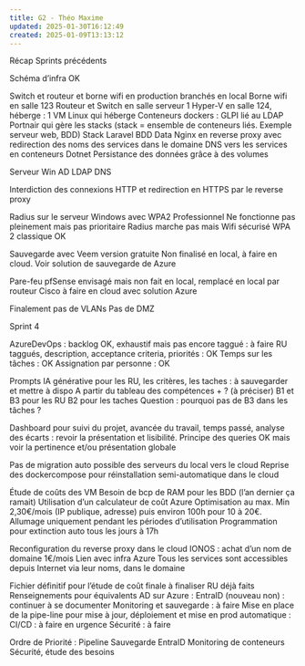```yaml
---
title: G2 - Théo Maxime
updated: 2025-01-30T16:12:49
created: 2025-01-09T13:13:12
---
```


Récap Sprints précédents

Schéma d’infra OK

Switch et routeur et borne wifi en production branchés en local
Borne wifi en salle 123
Routeur et Switch en salle serveur
1 Hyper-V en salle 124, héberge :
1 VM Linux qui héberge Conteneurs dockers :
GLPI lié au LDAP
Portnair qui gère les stacks (stack = ensemble de conteneurs liés. Exemple serveur web, BDD)
Stack Laravel BDD Data
Nginx en reverse proxy avec redirection des noms des services dans le domaine DNS vers les services en conteneurs
Dotnet
Persistance des données grâce à des volumes

Serveur Win AD LDAP DNS

Interdiction des connexions HTTP et redirection en HTTPS par le reverse proxy

Radius sur le serveur Windows avec WPA2 Professionnel
Ne fonctionne pas pleinement mais pas prioritaire
Radius marche pas mais Wifi sécurisé WPA 2 classique OK

Sauvegarde avec Veem version gratuite
Non finalisé en local, à faire en cloud. Voir solution de sauvegarde de Azure

Pare-feu pfSense envisagé mais non fait en local, remplacé en local par routeur Cisco
à faire en cloud avec solution Azure

Finalement pas de VLANs
Pas de DMZ

Sprint 4

AzureDevOps : backlog OK, exhaustif mais pas encore taggué : à faire
RU taggués, description, acceptance criteria, priorités : OK
Temps sur les tâches : OK
Assignation par personne : OK

Prompts IA générative pour les RU, les critères, les taches : à sauvegarder et mettre à dispo
A partir du tableau des compétences + ? (à préciser)
B1 et B3 pour les RU
B2 pour les taches
Question : pourquoi pas de B3 dans les tâches ?

Dashboard pour suivi du projet, avancée du travail, temps passé, analyse des écarts : revoir la présentation et lisibilité. Principe des queries OK mais voir la pertinence et/ou présentation globale

Pas de migration auto possible des serveurs du local vers le cloud
Reprise des dockercompose pour réinstallation semi-automatique dans le cloud

Étude de coûts des VM
Besoin de bcp de RAM pour les BDD (l’an dernier ça ramait)
Utilisation d’un calculateur de coût Azure
Optimisation au max. Min 2,30€/mois (IP publique, adresse) puis environ 100h pour 10 à 20€.
Allumage uniquement pendant les périodes d’utilisation
Programmation pour extinction auto tous les jours à 17h

Reconfiguration du reverse proxy dans le cloud
IONOS : achat d’un nom de domaine 1€/mois
Lien avec infra Azure
Tous les services sont accessibles depuis Internet via leur noms, dans le domaine

Fichier définitif pour l’étude de coût finale à finaliser
RU déjà faits
Renseignements pour équivalents AD sur Azure : EntraID (nouveau non) : continuer à se documenter
Monitoring et sauvegarde : à faire
Mise en place de la pipe-line pour mise à jour, déploiement et mise en prod automatique : CI/CD : à faire en urgence
Sécurité : à faire

Ordre de Priorité :
Pipeline
Sauvegarde
EntraID
Monitoring de conteneurs
Sécurité, étude des besoins

